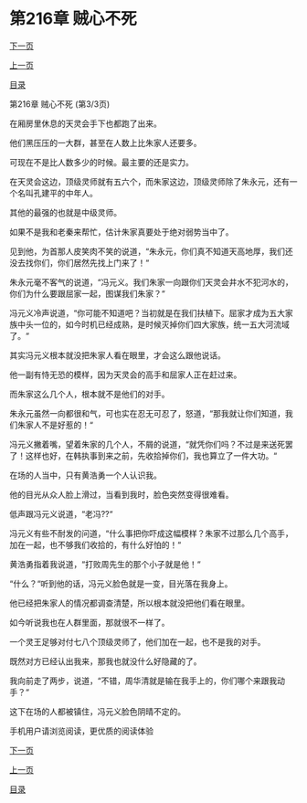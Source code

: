 <h1>第216章   贼心不死</h1>
            <div><p><a href="./0648_%E7%AC%AC217%E7%AB%A0_%E7%8E%89%E4%BD%A9.md">下一页</a></p><p><a href="./0646_%E7%AC%AC216%E7%AB%A0_%E8%B4%BC%E5%BF%83%E4%B8%8D%E6%AD%BB.md">上一页</a></p><p><a href="../">目录</a></p></div>
            <div><p>第216章   贼心不死 (第3/3页)</p><p>在厢房里休息的天灵会手下也都跑了出来。</p><p>他们黑压压的一大群，甚至在人数上比朱家人还要多。</p><p>可现在不是比人数多少的时候。最主要的还是实力。</p><p>在天灵会这边，顶级灵师就有五六个，而朱家这边，顶级灵师除了朱永元，还有一个名叫孔建平的中年人。</p><p>其他的最强的也就是中级灵师。</p><p>如果不是我和老秦来帮忙，估计朱家真要处于绝对弱势当中了。</p><p>见到他，为首那人皮笑肉不笑的说道，“朱永元，你们真不知道天高地厚，我们还没去找你们，你们居然先找上门来了！“</p><p>朱永元毫不客气的说道，“冯元义。我们朱家一向跟你们天灵会井水不犯河水的，你们为什么要跟屈家一起，图谋我们朱家？“</p><p>冯元义冷声说道，“你可能不知道吧？当初就是在我们扶植下。屈家才成为五大家族中头一位的，如今时机已经成熟，是时候灭掉你们四大家族，统一五大河流域了。“</p><p>其实冯元义根本就没把朱家人看在眼里，才会这么跟他说话。</p><p>他一副有恃无恐的模样，因为天灵会的高手和屈家人正在赶过来。</p><p>而朱家这么几个人，根本就不是他们的对手。</p><p>朱永元虽然一向都很和气，可也实在忍无可忍了，怒道，“那我就让你们知道，我们朱家人不是好惹的！“</p><p>冯元义撇着嘴，望着朱家的几个人，不屑的说道，“就凭你们吗？不过是来送死罢了！这样也好，在韩执事到来之前，先收拾掉你们，我也算立了一件大功。“</p><p>在场的人当中，只有黄浩勇一个人认识我。</p><p>他的目光从众人脸上滑过，当看到我时，脸色突然变得很难看。</p><p>低声跟冯元义说道，“老冯??“</p><p>冯元义有些不耐发的问道，“什么事把你吓成这幅模样？朱家不过那么几个高手，加在一起，也不够我们收拾的，有什么好怕的！“</p><p>黄浩勇指着我说道，“打败周先生的那个小子就是他！“</p><p>“什么？“听到他的话，冯元义脸色就是一变，目光落在我身上。</p><p>他已经把朱家人的情况都调查清楚，所以根本就没把他们看在眼里。</p><p>如今听说我也在人群里面，那就很不一样了。</p><p>一个灵王足够对付七八个顶级灵师了，他们加在一起，也不是我的对手。</p><p>既然对方已经认出我来，那我也就没什么好隐藏的了。</p><p>我向前走了两步，说道，“不错，周华清就是输在我手上的，你们哪个来跟我动手？“</p><p>这下在场的人都被镇住，冯元义脸色阴晴不定的。</p><p>手机用户请浏览阅读，更优质的阅读体验</p></div>
            <div><p><a href="./0648_%E7%AC%AC217%E7%AB%A0_%E7%8E%89%E4%BD%A9.md">下一页</a></p><p><a href="./0646_%E7%AC%AC216%E7%AB%A0_%E8%B4%BC%E5%BF%83%E4%B8%8D%E6%AD%BB.md">上一页</a></p><p><a href="../">目录</a></p></div>